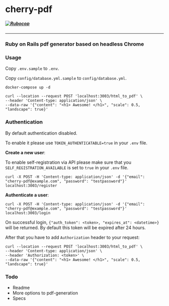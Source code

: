 # cherry-pdf

##### [![Rubocop](https://github.com/faraquet/cherry-pdf/actions/workflows/rubocop.yml/badge.svg)](https://github.com/faraquet/cherry-pdf/actions)

---

### Ruby on Rails pdf generator based on headless Chrome



### Usage

Copy `.env.sample` to `.env`.

Copy `config/database.yml.sample` to `config/database.yml`.

```
docker-compose up -d
```

```console
curl --location --request POST 'localhost:3003/html_to_pdf' \
--header 'Content-type: application/json' \
--data-raw '{"content": "<h1> Awesome! </h1>", "scale": 0.5, "landscape": true}'
```
### Authentication

By default authentication disabled.

To enable it please use `TOKEN_AUTHENTICATABLE=true` in your `.env` file.

**Create a new user**:

To enable self-registration via API please make sure that you `SELF_REGISTRATION_AVAILABLE` is set to `true` in your `.env` file.

```console
curl -X POST -H 'Content-type: application/json' -d '{"email": "cherry-pdf@example.com", "password": "testpassword"}' localhost:3003/register
```

**Authenticate a user**:

```console
curl -X POST -H 'Content-type: application/json' -d '{"email": "cherry-pdf@example.com", "password": "testpassword"}' localhost:3003/login
```

On successful login, `{"auth_token": <token>, "expires_at": <datetime>}` will be returned. By default this token will be expired after 24 hours.

After that you have to add `Authorization` header to your request:

```
curl --location --request POST 'localhost:3003/html_to_pdf' \
--header 'Content-type: application/json' \
--header 'Authorization: <token>' \
--data-raw '{"content": "<h1> Awesome! </h1>", "scale": 0.5, "landscape": true}'
```

### Todo

- Readme
- More options to pdf-generation
- Specs
